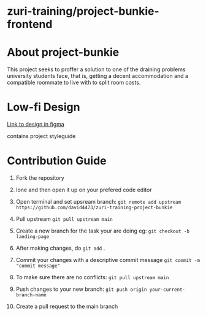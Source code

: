 # zuri-training/project-bunkie-frontend
<h1>About project-bunkie</h1>

This project seeks to proffer a solution to one of the draining problems university students face, that is, getting a decent accommodation and a compatible roommate to live with to split room costs. 

<h1>Low-fi Design</h1>

<a href="https://www.figma.com/file/Sbh1zuCFAzera1yIHYVz6K/Project-Bunkie?node-id=0%3A1">Link to design in figma<a/>
  
contains project styleguide

<h1>Contribution Guide</h1>

1. Fork the repository
  
1. lone and then open it up on your prefered code editor
  
1. Open terminal and set upsream branch: `git remote add upstream https://github.com/david4473/zuri-training-project-bunkie`
  
1. Pull upstream `git pull upstream main`
  
1. Create a new branch for the task your are doing eg: `git checkout -b landing-page`
  
1. After making changes, do `git add` .
  
1. Commit your changes with a descriptive commit message `git commit -m "commit message"`
  
1. To make sure there are no conflicts: `git pull upstream main`
  
1. Push changes to your new branch: `git push origin your-current-branch-name`
  
1. Create a pull request to the main branch 
